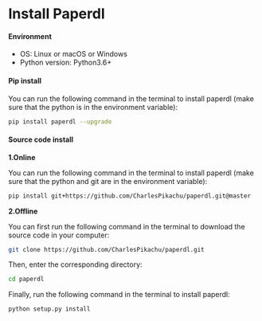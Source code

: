 # Install Paperdl


#### Environment

- OS: Linux or macOS or Windows
- Python version: Python3.6+


#### Pip install

You can run the following command in the terminal to install paperdl (make sure that the python is in the environment variable):

```sh
pip install paperdl --upgrade
```


#### Source code install

**1.Online**

You can run the following command in the terminal to install paperdl (make sure that the python and git are in the environment variable):

```sh
pip install git+https://github.com/CharlesPikachu/paperdl.git@master
```

**2.Offline**

You can first run the following command in the terminal to download the source code in your computer:

```sh
git clone https://github.com/CharlesPikachu/paperdl.git
```

Then, enter the corresponding directory:

```sh
cd paperdl
```

Finally, run the following command in the terminal to install paperdl:

```sh
python setup.py install
```